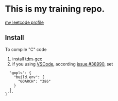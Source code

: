 # This is my training repo.

[my leetcode profile](https://leetcode.com/Serj722/)

## Install
To compile "C" code
1. install [tdm-gcc](https://jmeubank.github.io/tdm-gcc/)
2. if you using [VSCode](https://code.visualstudio.com/), according [issue #38990](https://github.com/golang/go/issues/38990), set
```{
  "gopls": {
    "build.env": {
      "GOARCH": "386"
    }
  }
}```
